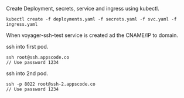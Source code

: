Create Deployment, secrets, service and ingress using kubectl.

```console
kubectl create -f deployments.yaml -f secrets.yaml -f svc.yaml -f ingress.yaml
```

When voyager-ssh-test service is created ad the CNAME/IP to domain.

ssh into first pod.
```console
ssh root@ssh.appscode.co
// Use password 1234
```

ssh into 2nd pod.
```console
ssh -p 8022 root@ssh-2.appscode.co
// Use password 1234
```
